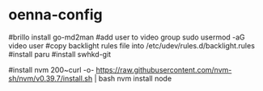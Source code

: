 # oenna-config
#brillo
install go-md2man
#add user to video group
sudo usermod -aG video user
#copy backlight rules file into /etc/udev/rules.d/backlight.rules
#install paru
#install swhkd-git

#install nvm
200~curl -o- https://raw.githubusercontent.com/nvm-sh/nvm/v0.39.7/install.sh | bash 
nvm install node
